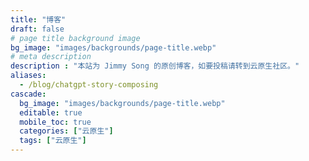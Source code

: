 ```yaml
---
title: "博客"
draft: false
# page title background image
bg_image: "images/backgrounds/page-title.webp"
# meta description
description : "本站为 Jimmy Song 的原创博客，如要投稿请转到云原生社区。"
aliases:
  - /blog/chatgpt-story-composing
cascade:
  bg_image: "images/backgrounds/page-title.webp"
  editable: true
  mobile_toc: true
  categories: ["云原生"]
  tags: ["云原生"]
---
```


